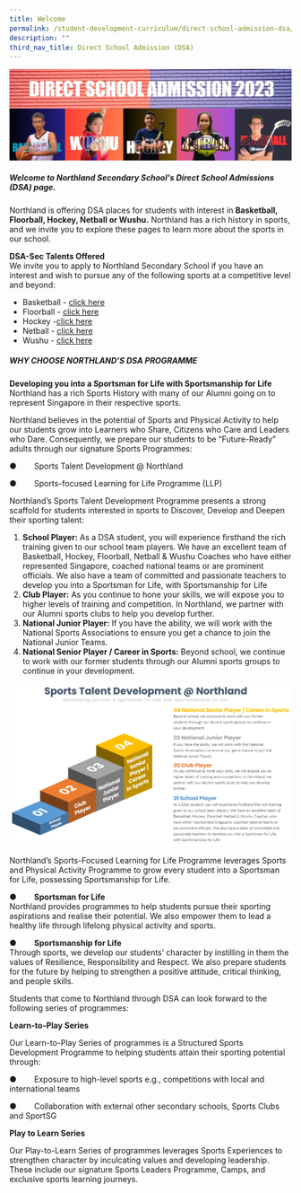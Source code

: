 ```yaml
---
title: Welcome
permalink: /student-development-curriculum/direct-school-admission-dsa/welcome/
description: ""
third_nav_title: Direct School Admission (DSA)
---
```

![](/images/dsa%20banner1.jpeg)
##### Welcome to Northland Secondary School's Direct School Admissions (DSA) page.
Northland is offering DSA places for students with interest in **Basketball, Floorball, Hockey, Netball or Wushu.** Northland has a rich history in sports, and we invite you to explore these pages to learn more about the sports in our school.

**DSA-Sec Talents Offered**  
We invite you to apply to Northland Secondary School if you have an interest and wish to pursue any of the following sports at a competitive level and beyond:
* Basketball - [click here](https://drive.google.com/file/d/1828bf47yznO1o0CU0k0ohS-tGoue-9Yv/view?usp=share_link)
* Floorball - [click here](https://drive.google.com/file/d/1P11-PBlNhW8Lc5Yb-C-vRLmSlwRTCEXT/view?usp=share_link)
* Hockey -[click here](https://drive.google.com/file/d/18eIiIQUZvkpss9SfCmtmw7lkA80RF3-T/view?usp=share_link)
* Netball - [click here](https://drive.google.com/file/d/1g8s-L7HKT-fqV89fO_yAZWxWWTnS6rKU/view?usp=share_link)
* Wushu - [click here](https://drive.google.com/file/d/1SPDrdUioeu4liv55LIzr-Fhc2dObq7BL/view?usp=share_link)

       
##### **WHY CHOOSE NORTHLAND’S DSA PROGRAMME**

**Developing you into a Sportsman for Life with Sportsmanship for Life**  
Northland has a rich Sports History with many of our Alumni going on to represent Singapore in their respective sports.

Northland believes in the potential of Sports and Physical Activity to help our students grow into Learners who Share, Citizens who Care and Leaders who Dare. Consequently, we prepare our students to be “Future-Ready” adults through our signature Sports Programmes:

●        Sports Talent Development @ Northland

●        Sports-focused Learning for Life Programme (LLP)

Northland’s Sports Talent Development Programme presents a strong scaffold for students interested in sports to Discover, Develop and Deepen their sporting talent:

1.  **School Player:** As a DSA student, you will experience firsthand the rich training given to our school team players. We have an excellent team of Basketball, Hockey, Floorball, Netball & Wushu Coaches who have either represented Singapore, coached national teams or are prominent officials. We also have a team of committed and passionate teachers to develop you into a Sportsman for Life, with Sportsmanship for Life
2.  **Club Player:** As you continue to hone your skills, we will expose you to higher levels of training and competition. In Northland, we partner with our Alumni sports clubs to help you develop further.
3.   **National Junior Player:** If you have the ability, we will work with the National Sports Associations to ensure you get a chance to join the National Junior Teams.
4.  **National Senior Player / Career in Sports:** Beyond school, we continue to work with our former students through our Alumni sports groups to continue in your development.

![](/images/infographics%20-%20sports%20talent%20development%20@%20northland.png)

Northland’s Sports-Focused Learning for Life Programme leverages Sports and Physical Activity Programme to grow every student into a Sportsman for Life, possessing Sportsmanship for Life.

●        **Sportsman for Life**  
Northland provides programmes to help students pursue their sporting aspirations and realise their potential. We also empower them to lead a healthy life through lifelong physical activity and sports.

●        **Sportsmanship for Life**  
Through sports, we develop our students’ character by instilling in them the values of Resilience, Responsibility and Respect. We also prepare students for the future by helping to strengthen a positive attitude, critical thinking, and people skills.

Students that come to Northland through DSA can look forward to the following series of programmes:

**Learn-to-Play Series**

Our Learn-to-Play Series of programmes is a Structured Sports Development Programme to helping students attain their sporting potential through:

●        Exposure to high-level sports e.g., competitions with local and international teams

●        Collaboration with external other secondary schools, Sports Clubs and SportSG

**Play to Learn Series**

Our Play-to-Learn Series of programmes leverages Sports Experiences to strengthen character by inculcating values and developing leadership. These include our signature Sports Leaders Programme, Camps, and exclusive sports learning journeys.